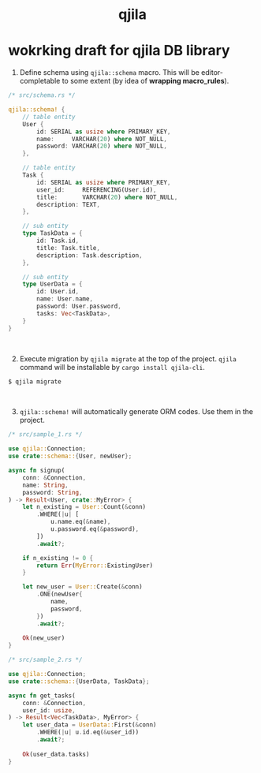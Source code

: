 <div align="center">
    <h1>qjila</h1>
</div>

# wokrking draft for **qjila** DB library

1. Define schema using `qjila::schema` macro. This will be editor-completable to some extent (by idea of **wrapping macro_rules**).

```rust
/* src/schema.rs */

qjila::schema! {
    // table entity
    User {
        id: SERIAL as usize where PRIMARY_KEY,
        name:     VARCHAR(20) where NOT_NULL,
        password: VARCHAR(20) where NOT_NULL,
    },

    // table entity
    Task {
        id: SERIAL as usize where PRIMARY_KEY,
        user_id:     REFERENCING(User.id),
        title:       VARCHAR(20) where NOT_NULL,
        description: TEXT,
    },

    // sub entity
    type TaskData = {
        id: Task.id,
        title: Task.title,
        description: Task.description,
    },

    // sub entity
    type UserData = {
        id: User.id,
        name: User.name,
        password: User.password,
        tasks: Vec<TaskData>,
    }
}
```

<br/>

2. Execute migration by `qjila migrate` at the top of the project. `qjila` command will be installable by `cargo install qjila-cli`.

```sh
$ qjila migrate
```

<br/>

3. `qjila::schema!` will automatically generate ORM codes. Use them in the project.

```rust
/* src/sample_1.rs */

use qjila::Connection;
use crate::schema::{User, newUser};

async fn signup(
    conn: &Connection,
    name: String,
    password: String,
) -> Result<User, crate::MyError> {
    let n_existing = User::Count(&conn)
        .WHERE(|u| [
            u.name.eq(&name),
            u.password.eq(&password),
        ])
        .await?;

    if n_existing != 0 {
        return Err(MyError::ExistingUser)
    }

    let new_user = User::Create(&conn)
        .ONE(newUser{
            name,
            password,
        })
        .await?;
    
    Ok(new_user)
}
```

```rust
/* src/sample_2.rs */

use qjila::Connection;
use crate::schema::{UserData, TaskData};

async fn get_tasks(
    conn: &Connection,
    user_id: usize,
) -> Result<Vec<TaskData>, MyError> {
    let user_data = UserData::First(&conn)
        .WHERE(|u| u.id.eq(&user_id))
        .await?;
    
    Ok(user_data.tasks)
}
```
